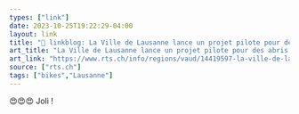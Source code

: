 ```yaml
---
types: ["link"]
date: 2023-10-25T19:22:29-04:00
layout: link
title: "🔗 linkblog: La Ville de Lausanne lance un projet pilote pour des abris vélo fermés et sécurisés - rts.ch - Vaud'"
art_title: "La Ville de Lausanne lance un projet pilote pour des abris vélo fermés et sécurisés - rts.ch - Vaud"
art_link: "https://www.rts.ch/info/regions/vaud/14419597-la-ville-de-lausanne-lance-un-projet-pilote-pour-des-abris-velo-fermes-et-securises.html?rts_source=rss_t"
source: ["rts.ch"]
tags: ["bikes","Lausanne"]
---
```

😍😍😍 Joli !
